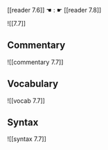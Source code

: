 [[reader 7.6]] ☚ : ☛ [[reader 7.8]]

![[7.7]]

## Commentary

![[commentary 7.7]]

## Vocabulary

![[vocab 7.7]]

## Syntax

![[syntax 7.7]]

